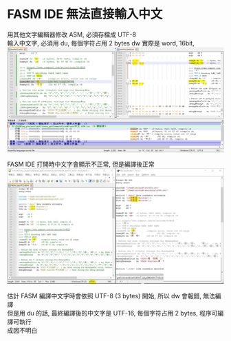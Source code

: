 # FASM IDE 無法直接輸入中文

用其他文字編輯器修改 ASM, 必須存檔成 UTF-8  
輸入中文字, 必須用 du, 每個字符占用 2 bytes 
dw 實際是 word, 16bit, 
![FASM_test中文.ASM.JPG](FASM_test中文.ASM.JPG)

  
FASM IDE 打開時中文字會顯示不正常, 但是編譯後正常  
![UTF8-FASM_IDE_diff_m.JPG](UTF8-FASM_IDE_diff_m.JPG)  
  
估計 FASM 編譯中文字時會依照 UTF-8 (3 bytes) 開始, 所以 dw 會報錯, 無法編譯  
但是用 du 的話, 最終編譯後的中文字是 UTF-16, 每個字符占用 2 bytes, 程序可編譯可執行  
成因不明白  
